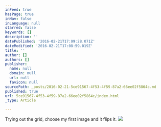 ```yaml
---
inFeed: true
hasPage: true
inNav: false
inLanguage: null
starred: false
keywords: []
description: ''
datePublished: '2016-02-21T17:09:28.071Z'
dateModified: '2016-02-21T17:08:59.019Z'
title: ''
author: []
authors: []
publisher:
  name: null
  domain: null
  url: null
  favicon: null
sourcePath: _posts/2016-02-21-5ce91567-4f53-4f59-87a2-66ee02f5864c.md
published: true
url: 5ce91567-4f53-4f59-87a2-66ee02f5864c/index.html
_type: Article

---
```

Trying out the grid, choose my first image and it flips it.
![](https://the-grid-user-content.s3-us-west-2.amazonaws.com/d20b5092-d3f3-44f6-9af5-8e2dadc5d17c.JPG)